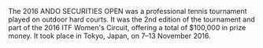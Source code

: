 The 2016 ANDO SECURITIES OPEN was a professional tennis tournament played on outdoor hard courts. It was the 2nd edition of the tournament and part of the 2016 ITF Women's Circuit, offering a total of $100,000 in prize money. It took place in Tokyo, Japan, on 7–13 November 2016.
